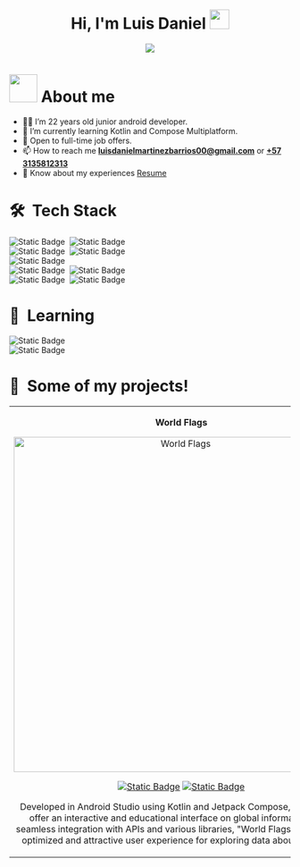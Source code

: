 <h1 align="center"><b>Hi, I'm Luis Daniel </b><picture><img src = "https://github.com/LuisDev2576/LuisDev2576/assets/123314822/dc8f0b0a-daa0-455c-84ef-a0ce3a897597" width = 35px></h1>
<p align="center"><picture><img src = "https://readme-typing-svg.demolab.com?font=Fira+Code&pause=1000&color=3FDC85&center=true&vCenter=true&random=false&width=435&lines=%3CAndroid+Developer%3E;%2B5+years+experience."></p>

# <picture><img src = "https://github.com/LuisDev2576/LuisDev2576/assets/123314822/021d5c82-4b9f-4e37-9270-9ef4d82290e9" width = 50px></picture> About me
- 👨‍🚀 I’m 22 years old junior android developer.
- 🌱 I’m currently learning Kotlin and Compose Multiplatform.
- 👀 Open to full-time job offers.
- 📫 How to reach me **luisdanielmartinezbarrios00@gmail.com** or <a href="https://wa.link/fwzfe8" target="blank">**+57 3135812313**</a>
- 📄 Know about my experiences <a href="https://github.com/LuisDev2576" target="blank">Resume</a>

# 🛠 &nbsp;Tech Stack 
![Static Badge](https://img.shields.io/badge/Figma-264653?style=for-the-badge&logo=figma)&nbsp;
![Static Badge](https://img.shields.io/badge/Adobe_XD-264653?style=for-the-badge&logo=adobexd)\
![Static Badge](https://img.shields.io/badge/Android_Studio-264653?style=for-the-badge&logo=android)&nbsp;
![Static Badge](https://img.shields.io/badge/Kotlin-264653?style=for-the-badge&logo=kotlin)\
![Static Badge](https://img.shields.io/badge/Jetpack_Compose-264653?style=for-the-badge&logo=jetpackcompose)\
![Static Badge](https://img.shields.io/badge/Firebase-264653?style=for-the-badge&logo=firebase)&nbsp;
![Static Badge](https://img.shields.io/badge/SQL-264653?style=for-the-badge&logo=mysql&logoColor=white)\
![Static Badge](https://img.shields.io/badge/GitHub-264653?style=for-the-badge&logo=github)&nbsp;
![Static Badge](https://img.shields.io/badge/Play_Store-264653?style=for-the-badge&logo=googleplay)

# 📖 &nbsp;Learning
![Static Badge](https://img.shields.io/badge/Kotlin_Multiplatform-264653?style=for-the-badge&logo=kotlin)\
![Static Badge](https://img.shields.io/badge/Compose_Multiplatform-264653?style=for-the-badge&logo=jetpackcompose)

# 💾 &nbsp;Some of my projects!
<table>
  <tr>
  <!-- Primer columna -->
   <td width="50%">
    <div align="center">
      <p><strong>World Flags</strong></p>
      <a href="https://github.com/LuisDev2576/LuisDev2576/assets/123314822/fd84fb13-5787-4150-ad95-a17ae4c1c7e1" target="_blank">
      <img src="https://github.com/LuisDev2576/LuisDev2576/assets/123314822/fd84fb13-5787-4150-ad95-a17ae4c1c7e1" width="600" alt="World Flags">
      </a>
      <br>
      <p>
       
  [![Static Badge](https://img.shields.io/badge/Code-264653?style=for-the-badge&logo=github)](https://github.com/LuisDev2576/World_Flags) </a>
  [![Static Badge](https://img.shields.io/badge/Play_Store-264653?style=for-the-badge&logo=googleplay)](https://play.google.com/store/apps/details?id=com.proyect.worldflags)</a>
      <p>
      Developed in Android Studio using Kotlin and Jetpack Compose, 
      designed to offer an interactive and educational interface on 
      global information. With seamless integration with APIs and various 
      libraries, "World Flags" provides an optimized and attractive user 
      experience for exploring data about countries.
      </p>
    </div>
  </td>
  
  <!-- Segunda columna 
  <td width="50%">
    <div align="center">
      <p><strong>World Flags</strong></p>
      <a href="https://github.com/LuisDev2576/LuisDev2576/assets/123314822/96b011d3-e9b0-4833-9fb3-23898de02a89" target="_blank">
      <img src="https://github.com/LuisDev2576/LuisDev2576/assets/123314822/a38bf07f-c732-4c1e-a85b-9daa6a0a9d47" width="600" alt="World Flags">
      </a>
      <br>
      <p>
       
  [![Static Badge](https://img.shields.io/badge/Code-264653?style=for-the-badge&logo=github)](https://github.com/LuisDev2576/Flagy) </a>
  [![Static Badge](https://img.shields.io/badge/Play_Store-264653?style=for-the-badge&logo=googleplay)](https://github.com/LuisDev2576/Flagy)</a>
      <p>
      Developed in Android Studio using Kotlin and Jetpack Compose, 
      designed to offer an interactive and educational interface on 
      global information. With seamless integration with APIs and various 
      libraries, "World Flags" provides an optimized and attractive user 
      experience for exploring data about countries.
      </p>
    </div>
  </td>
  </tr>
  -->
</table>

